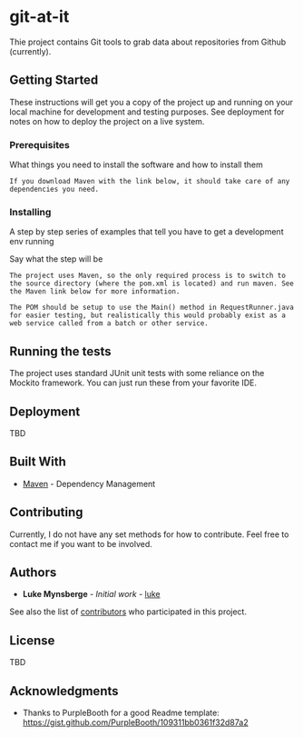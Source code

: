 # git-at-it
Thie project contains Git tools to grab data about repositories from Github (currently).

## Getting Started

These instructions will get you a copy of the project up and running on your local machine for development and testing purposes. See deployment for notes on how to deploy the project on a live system.

### Prerequisites

What things you need to install the software and how to install them

```
If you download Maven with the link below, it should take care of any dependencies you need.
```

### Installing

A step by step series of examples that tell you have to get a development env running

Say what the step will be

```
The project uses Maven, so the only required process is to switch to the source directory (where the pom.xml is located) and run maven. See the Maven link below for more information. 

The POM should be setup to use the Main() method in RequestRunner.java for easier testing, but realistically this would probably exist as a web service called from a batch or other service.
```

## Running the tests

The project uses standard JUnit unit tests with some reliance on the Mockito framework. You can just run these from your favorite IDE.

## Deployment

TBD

## Built With

* [Maven](https://maven.apache.org/) - Dependency Management

## Contributing

Currently, I do not have any set methods for how to contribute. Feel free to contact me if you want to be involved.

## Authors

* **Luke Mynsberge** - *Initial work* - [luke](https://github.com/lmynsberge)

See also the list of [contributors](https://github.com/your/project/contributors) who participated in this project.

## License

TBD

## Acknowledgments

* Thanks to PurpleBooth for a good Readme template: https://gist.github.com/PurpleBooth/109311bb0361f32d87a2
